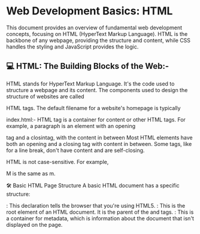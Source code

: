 # Web Development Basics: HTML

This document provides an overview of fundamental web development concepts, focusing on HTML (HyperText Markup Language). HTML is the backbone of any webpage, providing the structure and content, while CSS handles the styling and JavaScript provides the logic.

## 💻 HTML: The Building Blocks of the Web:-

HTML stands for HyperText Markup Language. It's the code used to structure a webpage and its content. The components used to design the structure of websites are called

HTML tags.
         The default filename for a website's homepage is typically

index.html:-
          HTML tag is a container for content or other HTML tags. For example, a paragraph is an element with an opening

tag and a closintag, with the content in between Most HTML elements have both an opening and a closing tag with content in between. Some tags, like for a line break, don't have content and are self-closing.

HTML is not case-sensitive. For example,

M is the same as m.

🛠️ Basic HTML Page Structure A basic HTML document has a specific structure:

: This declaration tells the browser that you're using HTML5. : This is the root element of an HTML document. It is the parent of the and tags. : This is a container for metadata, which is information about the document that isn't displayed on the page. <title>: Sets the title of the page, which appears in the browser tab. : This tag contains all the data that is rendered and displayed by the browser.

## 📝 Common HTML Tags and Attributes

HTML Attributes: Attributes are used to add more information to a tag. For example,

specifies the language of the document as English.

Heading Tags :- Used to display headings.

H1 :- is the most important heading, 

H6:- is the least important.Paragraph 

Paragraph Tag :-Used for adding paragraphs to your page.

Anchor Tag (): Used to create links.

Example:

Google.

Use
     target="_main" to open a link in a new tab.

   You can also make an image a clickable link by wrapping the

 tag inside an tag.

  Image Tag (): Used to add images.

Example:

. The src attribute specifies the image source, which can be a relative URL.

You can set the height and width of an image using attributes, like or .Line Break Tag :- Adds a line break, or a next line, to your page.

### 📂 Lists and Tables

💻 Lists & Tables in HTML

This document provides a quick reference for HTML tags used to create lists and tables.

### 📝 Lists

[cite_start]Lists are used to represent real-life list data[cite: 155].



CategoryTagDescriptionUnordered List<ul>[cite_start]Displays a bulleted list[cite: 156, 157].Ordered List<ol>[cite_start]Displays a numbered list[cite: 161, 162].List Item<li>[cite_start]Used for individual items in both unordered and ordered lists[cite: 158, 163].

### 📊 Tables

[cite_start]Tables are used to represent real-life table data[cite: 167].

ElementTagDescriptionTable<table>[cite_start]The container for all table content[cite: 175].Table Row<tr>[cite_start]Used to display a table row[cite: 168].Table Data<td>[cite_start]Used to display the data within a table cell[cite: 170].Table Header<th>[cite_start]Used to display a table header[cite: 172].Caption<caption>[cite_start]Adds a caption to the table[cite: 191].Table Head<thead>[cite_start]Used to wrap the table's header content[cite: 195].Table Body<tbody>[cite_start]Used to wrap the table's body content[cite: 195].Attributecolspan[cite_start]Creates cells that span across multiple columns[cite: 198, 199].

## 📝 Forms and User Input

[cite_start]Forms (<form>) are used to collect data from users, such as for sign-ups or login pages[cite: 206, 207].



[cite_start]The action attribute in the <form> tag defines what needs to be performed when a form is submitted[cite: 212, 213].

Here are some common form elements:



[cite_start]Input (<input>): A common form element for user input[cite: 215].

[cite_start]The type attribute specifies the input type, like "text" or "radio"[cite: 216, 219, 223].



[cite_start]The placeholder attribute provides a hint to the user[cite: 216].

[cite_start]Label (<label>): Used to associate a label with a form control[cite: 218].

[cite_start]Checkbox (<input type="checkbox">): Allows users to select one or more options[cite: 231].

[cite_start]Textarea (<textarea>): Creates a multi-line text input area[cite: 239].

[cite_start]Select (<select>): Creates a dropdown list with multiple <option> tags[cite: 242].

🎬 Multimedia and Embedding
Iframe (<iframe>): Used to embed another website within your own webpage.

Video (
controls: Adds video controls like play and pause.

height and width: Sets the dimensions of the video.



loop: Makes the video repeat.

autoplay: Automatically plays the video when the page loads.



i want to underline a specific word in readme.md at my github so suggest me shortcutkeys to underline and many other shortcutkeys with their references

GitHub Flavored Markdown (GFM) does not have a dedicated shortcut key or native syntax for underlining text. However, you can use HTML tags directly within your Markdown file to achieve this.



Underline Text in Markdown :- To underline a specific word or phrase, use the HTML tag:

HTML

This is some underlined text.

Other Useful Markdown & HTML Shortcuts

While there are no universal "shortcut keys" like you'd find in a word processor, you can use the following Markdown syntax and HTML tags to format your text.

Emphasis



Bold: Use two asterisks (**) or two underscores (__) around the text.

bold text or bold text



Italic: Use a single asterisk (*) or a single underscore (_) around the text.

strikethrough text



Headings

Use the hash symbol (#) followed by a space at the beginning of a line to create headings. The number of hashes determines the heading level (1-6).

Heading 1



Heading 2



Heading 3

Lists

Unordered List: Use an asterisk (*), a plus sign (+), or a hyphen (-) followed by a space.



Item 1

Item 2

Ordered List: Use a number followed by a period (.) and a space.

First item

Second item

Links & Images

Links: Use square brackets for the text and parentheses for the URL.



Link Text

Images: Add an exclamation mark (!) before the link syntax.





Code



Inline Code: Use a single backtick (`) around the text.

This is some code within a sentence.



Code Block: Use three backticks (```) on the lines before and after the code. You can also specify the language for syntax highlighting.

JavaScript



// Your code here

Horizontal Rule

Use three hyphens (---), asterisks (***), or underscores (___) on a line by themselves.

not in html in .md language



There is no native Markdown syntax for underlining text. However, you can achieve this by directly using HTML tags within your Markdown file, as Markdown is designed to be a superset of HTML.

Underlining in Markdown

To underline text in a Markdown file, you can use the HTML tag.

Markdown

This is an underlined word.

This is the standard and most reliable method for underlining text in a .md file on platforms like GitHub.

Other Markdown Formatting

While underlining isn't a direct Markdown feature, here are some common formatting options with their respective syntax:

Bold: text or text

Italic: text or text



Bold and Italic: text

Strikethrough: text



Headings: Use # for heading 1, ## for heading 2, and so on, up to ######.

Lists:



Unordered: Use *, +, or - followed by a space.

Ordered: Use 1., 2., 3., etc.



Code:

Inline code: Use a single backtick (`).



Code block: Use three backticks (````).

Links: Link Text



Images:

Blockquotes: Use > at the beginning of the line.



For more advanced formatting, such as changing font size or color, you will also need to use HTML and CSS directly within your Markdown file.

Web Development Basics: HTML

This document provides an overview of fundamental web development concepts, focusing on HTML (HyperText Markup Language). HTML is the backbone of any webpage, providing the structure and content, while CSS handles the styling and JavaScript provides the logic. 

💻 HTML: The Building Blocks of the Web

HTML stands for HyperText Markup Language. It's the code used to structure a webpage and its content. The components used to design the structure of websites are called 

HTML tags.

The default filename for a website's homepage is typically

index.html 

HTML tag is a container for content or other HTML tags. 

For example, a paragraph is an element with an opening 

tag and a closing

tag, with the content in between.

 Most HTML elements have both an opening and a closing tag with content in between. Some tags, like 

 

for a line break, don't have content and are self-closing.

HTML is not case-sensitive.

For example, 



 M is the same as m.

 p is same the P



 ### 🛠️ Basic HTML Page Structure

A basic HTML document has a specific structure:



                                                : This declaration tells the browser that you're using HTML5.

                                                



  : This is the root element of an HTML document. It is the parent of the and tags.



: This is a container for metadata, which is information about the document that isn't displayed on the page.

<title>: Sets the title of the page, which appears in the browser tab.

: This tag contains all the data that is rendered and displayed by the browser.

📝 Common HTML Tags and Attributes



HTML Attributes: Attributes are used to add more information to a tag.

For example, 



  specifies the language of the document as English.

Heading Tags (

to

): Used to display headings. 

 

is the most important heading, and

is the least important. Paragraph Tag (

):Used for adding paragraphs to your page.

 Anchor Tag (): Used to create links.

Example: 

  Google.

Use 

 target="_main" to open a link in a new tab.

You can also make an image a clickable link by wrapping the 

  tag inside an tag.

Image Tag (): Used to add images.

Example: 

        . The 

 src attribute specifies the image source, which can be a relative URL.You can set the height and width of an image using attributes, like 

  or .

Line Break Tag (

): Adds a line break, or a next line, to your page.

Text Formatting Tags:

                   



  for bold text.

    for italic text.

    for underline text.

    for bigger text.



  for smaller text.

  Horizontal Ruler (hr): Displays a horizontal line to separate content.



  

Preformatted Text : Displays text exactly as it's written in the code, preserving spaces and line breaks.

## 📦 Block vs. Inline Elements

Elements can be categorized as block-level or inline-level.



Block-Level Elements: These elements take up the full width available and start on a new line. The 

tag is a common block-level container for other elements. *   Inline-Level Elements: These elements only take up as much width as their content needs and do not start on a new line. The 



tag is a common inline-level container.

### 📄 HTML Layout and Structure

Semantic Tags: Using the right tags for the right purpose helps with page layout and readability. Examples include 





, , and .Inside the



tag:: For a section on your page.

: For an article.

: For content that is "aside" from the main content, like an ad.

📂 Lists and Tables

Lists (

and ): Used to represent list data.Unordered List (

): Displays a bulleted list. Each item is an  tag.Ordered List (

): Displays a numbered list. Each item is also an  tag.Tables (

): Used to represent data in a table format.

: Used for a table row. and : Used to wrap the table head and body, respectively.colspan attribute: Allows a cell to span across multiple columns.

📝 Forms and User Input

 Forms () are used to collect data from users, such as for sign-ups or login pages.

 Input (): A common form element for user input. The 

 type attribute specifies the type of input, such as "text" or "radio". The 

 placeholder attribute provides a hint to the user.

 Label (): Used to associate a label with a form control.

 Checkbox (): Allows users to select one or more options.

 Textarea (<textarea>): Creates a multi-line text input area.

 Select (): Creates a dropdown list with multiple tags.

🎬 Multimedia and Embedding

 Iframe (<iframe>): Used to embed another website within your own webpage.

 Video (): Used to embed a video. It has several attributes, including:

 controls: Adds video controls like play and pause.

 height and width: Sets the dimensions of the video.

 loop: Makes the video repeat.

 autoplay: Automatically plays the video when the page loads.

provide me this in proper readme.md format so that i can upload this on git hub account so convert it suitable symbol and everything visible on the README.md file so convert it into proper mark down language

Web Development Basics: HTML

This document provides an overview of fundamental web development concepts, focusing on HTML (HyperText Markup Language). HTML is the backbone of any webpage, providing the structure and content , while CSS handles the styling and JavaScript provides the logic.

💻 HTML: The Building Blocks of the Web

HTML stands for HyperText Markup Language. It's the code used to

structure a web page and its content. The components used to design the structure of websites are called

HTML tags.

The default filename for a website's homepage is typically

index.html.

An HTML tag is a container for some content or other HTML tags. For example, a paragraph is an element with an opening

tag and a closing tag, with the content in between. Most HTML elements have both an opening and a closing tag with content in between. Some tags, like

for a line break, don't have content and are self-closing.

HTML is

not case-sensitive. For example,

is the same as .

🛠️ Basic HTML Page Structure

A basic HTML document has a specific structure:

: This declaration tells the browser that you're using HTML5.

: This is the root of an HTML document. It is the parent of the

and tags.

: This is a container for metadata.

<title>: Sets the title of the page.

: This tag contains all the data rendered by the browser.

📝 Common HTML Tags and Attributes

HTML Attributes

Attributes are used to add more information to a tag. For example,

specifies the language of the document as English.

Heading Tags ( to )

Used to display headings in HTML.

is the most important heading, and is the least important.

Paragraph Tag ()

Used to add paragraphs in HTML.

Anchor Tag ()

Used to add links to your page. For example,

Google. To open a link in a new tab, use the attribute

target="_main". You can also make an image a clickable link by wrapping the

tag inside an tag.

Image Tag ()

Used to add images to your page. The

src attribute specifies the image source, which can be a relative URL. You can set the height and width of an image using attributes, like

or .

Line Break Tag ()

Used to add a line break to your page.

Text Formatting Tags

for bold text.

for italic text.

for underline text.

for big text.

for small text.

for subscript text (e.g., H_2O).

for superscript text (e.g., A

n

+B).

Horizontal Ruler ()

Used to display a horizontal line to separate content.

Preformatted Text ()

Used to display text as it is, without ignoring spaces and next lines.

### 📦 Block vs. Inline Elements

Elements can be categorized as block-level or inline-level.

Block-Level Elements: These elements take up the full width available and start on a new line. The

tag is a common block-level container for other HTML elements.

Inline-Level Elements: These elements only take up as much width as their content needs and do not start on a new line. The

tag is also a container for other HTML elements and is an inline element.

📄 HTML Layout and Structure

Using

semantic tags for layout helps with page structure. Examples include

, , and .

Inside the tag, you can use:

: For a section on your page.

: For an article.

: For content that is "aside" from the main content, like ads.

### 📂 Lists and Tables

Lists

Lists are used to represent real-life list data.

Unordered List (): Displays a bulleted list. Each item is an

tag.

Ordered List (): Displays a numbered list. Each item is also an

tag.

Tables:- Tables are used to represent real-life table data.

: Adds a caption to the table.: Used for table data.: Used for a table header.



: Defines a table.

: Used to display a table row.

and : Used to wrap the table head and body, respectively.colspan attribute: Used to create cells that span over multiple columns.

📝 Forms and User Input

Forms () are used to collect data from the user. The

action attribute is used to define what action is performed when the form is submitted.

Input (): A common form element for user input. The

type attribute specifies the type of input, such as "text" or "radio". The

placeholder attribute provides a hint to the user.

Label (): Used to associate a label with a form control.

Checkbox (): Allows users to select one or more options.

Textarea (<textarea>): Creates a multi-line text input area.

Select (): Creates a dropdown list with multiple tags.

🎬 Multimedia and Embedding



[cite_start]Iframe (<iframe>): Used to embed one website inside another[cite: 249].

[cite_start]Video (<video>): Used to embed a video[cite: 251]. It has several attributes:



[cite_start]controls: Adds video controls[cite: 254].

[cite_start]height: Sets the height of the video[cite: 255].

[cite_start]width: Sets the width of the video[cite: 256].

[cite_start]loop: Makes the video repeat[cite: 257].

[cite_start]autoplay: Automatically plays the video[cite: 258].







height and width: Sets the dimensions of the video.

loop: Makes the video repeat.

autoplay: Automatically plays the video.

: Adds a caption to the table.: Used to display table data.: Used to display a table header.



convert this into proper mark down language so that i can upload this on my git account
